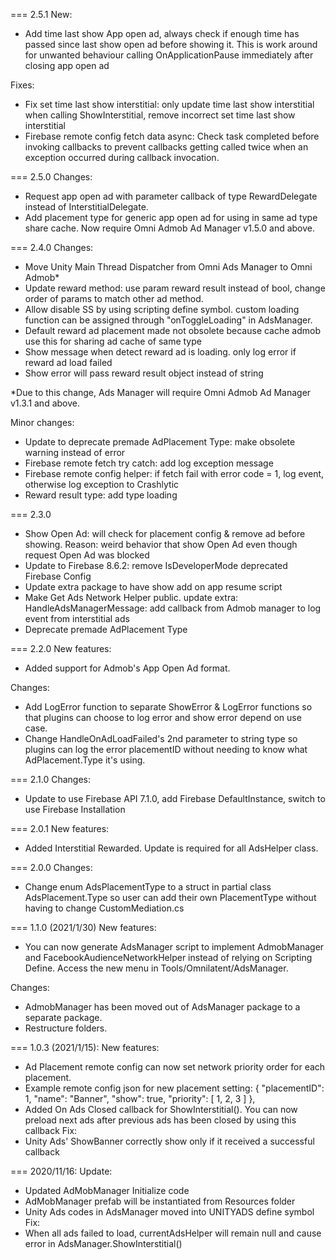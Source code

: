 ===
2.5.1
New:
- Add time last show App open ad, always check if enough time has passed since last show open ad before showing it. This is work around for unwanted behaviour calling OnApplicationPause immediately after closing app open ad

Fixes:
- Fix set time last show interstitial: only update time last show interstitial when calling ShowInterstitial, remove incorrect set time last show interstitial
- Firebase remote config fetch data async: Check task completed before invoking callbacks to prevent callbacks getting called twice when an exception occurred during callback invocation.

===
2.5.0
Changes:
- Request app open ad with parameter callback of type RewardDelegate instead of InterstitialDelegate.
- Add placement type for generic app open ad for using in same ad type share cache.
Now require Omni Admob Ad Manager v1.5.0 and above.

===
2.4.0
Changes:
- Move Unity Main Thread Dispatcher from Omni Ads Manager to Omni Admob*
- Update reward method: use param reward result instead of bool, change order of params to match other ad method.
- Allow disable SS by using scripting define symbol. custom loading function can be assigned through "onToggleLoading" in AdsManager.
- Default reward ad placement made not obsolete because cache admob use this for sharing ad cache of same type
- Show message when detect reward ad is loading. only log error if reward ad load failed
- Show error will pass reward result object instead of string

*Due to this change, Ads Manager will require Omni Admob Ad Manager v1.3.1 and above.

Minor changes:
- Update to deprecate premade AdPlacement Type: make obsolete warning instead of error
- Firebase remote fetch try catch: add log exception message
- Firebase remote config helper: if fetch fail with error code = 1, log event, otherwise log exception to Crashlytic
- Reward result type: add type loading

===
2.3.0
- Show Open Ad: will check for placement config & remove ad before showing.
Reason: weird behavior that show Open Ad even though request Open Ad was blocked
- Update to Firebase 8.6.2: remove IsDeveloperMode deprecated Firebase Config
- Update extra package to have show add on app resume script
- Make Get Ads Network Helper public. update extra: HandleAdsManagerMessage: add callback from Admob manager to log event from interstitial ads
- Deprecate premade AdPlacement Type

===
2.2.0
New features:
- Added support for Admob's App Open Ad format.

Changes:
- Add LogError function to separate ShowError & LogError functions so that plugins can choose to log error and show error depend on use case.
- Change HandleOnAdLoadFailed's 2nd parameter to string type so plugins can log the error placementID without needing to know what AdPlacement.Type it's using.

===
2.1.0
Changes:
- Update to use Firebase API 7.1.0, add Firebase DefaultInstance, switch to use Firebase Installation

===
2.0.1
New features:
- Added Interstitial Rewarded. Update is required for all AdsHelper class.

===
2.0.0
Changes:
- Change enum AdsPlacementType to a struct in partial class AdsPlacement.Type so user can add their own PlacementType without having to change CustomMediation.cs

===
1.1.0 (2021/1/30)
New features:
- You can now generate AdsManager script to implement AdmobManager and FacebookAudienceNetworkHelper instead of relying on Scripting Define.
Access the new menu in Tools/Omnilatent/AdsManager.

Changes:
- AdmobManager has been moved out of AdsManager package to a separate package.
- Restructure folders.

===
1.0.3 (2021/1/15):
New features:
- Ad Placement remote config can now set network priority order for each placement. 
- Example remote config json for new placement setting:
    {
      "placementID": 1,
      "name": "Banner",
      "show": true,
      "priority": [
        1,
        2,
        3
      ]
    },
- Added On Ads Closed callback for ShowInterstitial(). You can now preload next ads after previous ads has been closed by using this callback
Fix:
- Unity Ads' ShowBanner correctly show only if it received a successful callback

===
2020/11/16:
Update:
- Updated AdMobManager Initialize code
- AdMobManager prefab will be instantiated from Resources folder
- Unity Ads codes in AdsManager moved into UNITYADS define symbol
Fix:
- When all ads failed to load, currentAdsHelper will remain null and cause error in AdsManager.ShowInterstitial()
